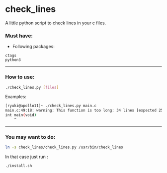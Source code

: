 # check_lines
A little python script to check lines in your c files.

### Must have:
 - Following packages:
```
ctags
python3
```
---
### How to use:
```sh
./check_lines.py [files]
```
Examples:
```sh
[ryuki@apollo11]~ ./check_lines.py main.c
main.c:49:18: warning: This function is too long: 34 lines [expected 25 lines].
int main(void)
    ^
```
---
### You may want to do:
```sh
ln -s check_lines/check_lines.py /usr/bin/check_lines
```
In that case just run :
```sh
./install.sh
```
